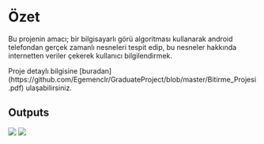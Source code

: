 <h1><b>Özet </b></h1>

<p>Bu projenin amacı; bir bilgisayarlı görü algoritması kullanarak android 
telefondan gerçek zamanlı nesneleri tespit edip, bu nesneler hakkında internetten 
veriler çekerek kullanıcı bilgilendirmek.</p>
<p>
  Proje detaylı bilgisine [buradan](https://github.com/Egemenclr/GraduateProject/blob/master/Bitirme_Projesi.pdf) ulaşabilirsiniz.
</p>



## Outputs
![](https://github.com/Egemenclr/GraduateProject/blob/master/objectDetection.gif)
![](https://github.com/Egemenclr/GraduateProject/blob/master/numbeo.gif)
